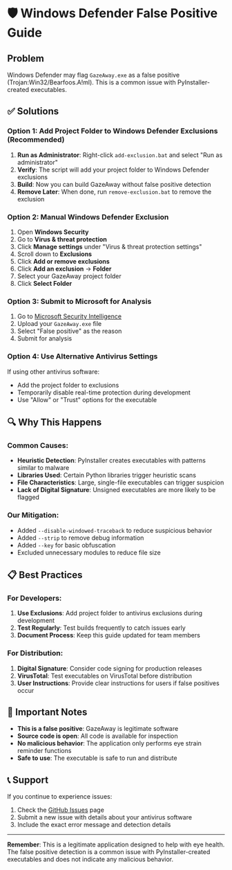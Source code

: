 # 🛡️ Windows Defender False Positive Guide

## Problem

Windows Defender may flag `GazeAway.exe` as a false positive (Trojan:Win32/Bearfoos.A!ml). This is a common issue with PyInstaller-created executables.

## ✅ Solutions

### Option 1: Add Project Folder to Windows Defender Exclusions (Recommended)

1. **Run as Administrator**: Right-click `add-exclusion.bat` and select "Run as administrator"
2. **Verify**: The script will add your project folder to Windows Defender exclusions
3. **Build**: Now you can build GazeAway without false positive detection
4. **Remove Later**: When done, run `remove-exclusion.bat` to remove the exclusion

### Option 2: Manual Windows Defender Exclusion

1. Open **Windows Security**
2. Go to **Virus & threat protection**
3. Click **Manage settings** under "Virus & threat protection settings"
4. Scroll down to **Exclusions**
5. Click **Add or remove exclusions**
6. Click **Add an exclusion** → **Folder**
7. Select your GazeAway project folder
8. Click **Select Folder**

### Option 3: Submit to Microsoft for Analysis

1. Go to [Microsoft Security Intelligence](https://www.microsoft.com/en-us/wdsi/filesubmission)
2. Upload your `GazeAway.exe` file
3. Select "False positive" as the reason
4. Submit for analysis

### Option 4: Use Alternative Antivirus Settings

If using other antivirus software:

- Add the project folder to exclusions
- Temporarily disable real-time protection during development
- Use "Allow" or "Trust" options for the executable

## 🔍 Why This Happens

### Common Causes:

- **Heuristic Detection**: PyInstaller creates executables with patterns similar to malware
- **Libraries Used**: Certain Python libraries trigger heuristic scans
- **File Characteristics**: Large, single-file executables can trigger suspicion
- **Lack of Digital Signature**: Unsigned executables are more likely to be flagged

### Our Mitigation:

- Added `--disable-windowed-traceback` to reduce suspicious behavior
- Added `--strip` to remove debug information
- Added `--key` for basic obfuscation
- Excluded unnecessary modules to reduce file size

## 📋 Best Practices

### For Developers:

1. **Use Exclusions**: Add project folder to antivirus exclusions during development
2. **Test Regularly**: Test builds frequently to catch issues early
3. **Document Process**: Keep this guide updated for team members

### For Distribution:

1. **Digital Signature**: Consider code signing for production releases
2. **VirusTotal**: Test executables on VirusTotal before distribution
3. **User Instructions**: Provide clear instructions for users if false positives occur

## 🚨 Important Notes

- **This is a false positive**: GazeAway is legitimate software
- **Source code is open**: All code is available for inspection
- **No malicious behavior**: The application only performs eye strain reminder functions
- **Safe to use**: The executable is safe to run and distribute

## 📞 Support

If you continue to experience issues:

1. Check the [GitHub Issues](https://github.com/utkvishwas/GazeAway/issues) page
2. Submit a new issue with details about your antivirus software
3. Include the exact error message and detection details

---

**Remember**: This is a legitimate application designed to help with eye health. The false positive detection is a common issue with PyInstaller-created executables and does not indicate any malicious behavior.
